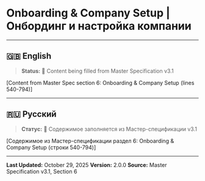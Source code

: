 # Onboarding & Company Setup | Онбординг и настройка компании

---

## 🇬🇧 English

> **Status:** 🔄 Content being filled from Master Specification v3.1

[Content from Master Spec section 6: Onboarding & Company Setup (lines 540-794)]

---

## 🇷🇺 Русский

> **Статус:** 🔄 Содержимое заполняется из Мастер-спецификации v3.1

[Содержимое из Мастер-спецификации раздел 6: Onboarding & Company Setup (строки 540-794)]

---

**Last Updated:** October 29, 2025
**Version:** 2.0.0
**Source:** Master Specification v3.1, Section 6
